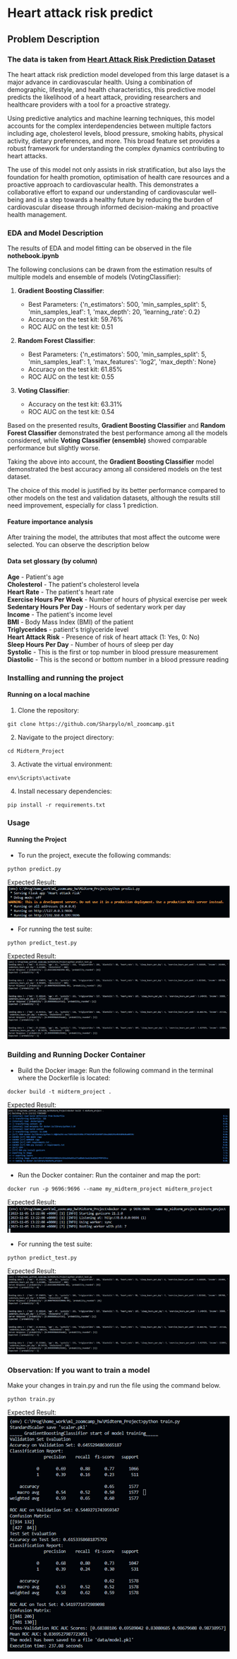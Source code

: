 # Heart attack risk predict  

## Problem Description  

### The data is taken from [Heart Attack Risk Prediction Dataset](https://www.kaggle.com/datasets/iamsouravbanerjee/heart-attack-prediction-dataset/data)  

The heart attack risk prediction model developed from this large dataset is a major advance in cardiovascular health. Using a combination of demographic, lifestyle, and health characteristics, this predictive model predicts the likelihood of a heart attack, providing researchers and healthcare providers with a tool for a proactive strategy.  

Using predictive analytics and machine learning techniques, this model accounts for the complex interdependencies between multiple factors including age, cholesterol levels, blood pressure, smoking habits, physical activity, dietary preferences, and more. This broad feature set provides a robust framework for understanding the complex dynamics contributing to heart attacks.  

The use of this model not only assists in risk stratification, but also lays the foundation for health promotion, optimisation of health care resources and a proactive approach to cardiovascular health. This demonstrates a collaborative effort to expand our understanding of cardiovascular well-being and is a step towards a healthy future by reducing the burden of cardiovascular disease through informed decision-making and proactive health management.

### EDA and Model Description

The results of EDA and model fitting can be observed in the file **nothebook.ipynb**

The following conclusions can be drawn from the estimation results of multiple models and ensemble of models (VotingClassifier):  

1. **Gradient Boosting Classifier**:  
    - Best Parameters: {'n_estimators': 500, 'min_samples_split': 5, 'min_samples_leaf': 1, 'max_depth': 20, 'learning_rate': 0.2}  
    - Accuracy on the test kit: 59.76%  
    - ROC AUC on the test kit: 0.51  
    
2. **Random Forest Classifier**:   
    - Best Parameters: {'n_estimators': 500, 'min_samples_split': 5, 'min_samples_leaf': 1, 'max_features': 'log2', 'max_depth': None}  
    - Accuracy on the test kit: 61.85%  
    - ROC AUC on the test kit: 0.55  

3. **Voting Classifier**:   
    - Accuracy on the test kit: 63.31%  
    - ROC AUC on the test kit: 0.54  

Based on the presented results, **Gradient Boosting Classifier** and **Random Forest Classifier** demonstrated the best performance among all the models considered, while **Voting Classifier (ensemble)** showed comparable performance but slightly worse.

Taking the above into account, the **Gradient Boosting Classifier** model demonstrated the best accuracy among all considered models on the test dataset.

The choice of this model is justified by its better performance compared to other models on the test and validation datasets, although the results still need improvement, especially for class 1 prediction.
    
#### Feature importance analysis 

After training the model, the attributes that most affect the outcome were selected. You can observe the description below

#### Data set glossary (by column)

**Age** - Patient's age  
**Cholesterol** - The patient's cholesterol levelа  
**Heart Rate** - The patient's heart rate  
**Exercise Hours Per Week** - Number of hours of physical exercise per week   
**Sedentary Hours Per Day** - Hours of sedentary work per day  
**Income** - The patient's income level  
**BMI** - Body Mass Index (BMI) of the patient  
**Triglycerides** - patient's triglyceride level   
**Heart Attack Risk** - Presence of risk of heart attack (1: Yes, 0: No)  
**Sleep Hours Per Day** - Number of hours of sleep per day  
**Systolic** - This is the first or top number in blood pressure measurement  
**Diastolic** - This is the second or bottom number in a blood pressure reading  

### Installing and running the project

#### Running on a local machine
1. Clone the repository:
```
git clone https://github.com/Sharpylo/ml_zoomcamp.git
```
2. Navigate to the project directory:
```
cd Midterm_Project
```
3. Activate the virtual environment:
```
env\Scripts\activate
```
4. Install necessary dependencies:
```
pip install -r requirements.txt
```

### Usage
#### Running the Project
- To run the project, execute the following commands:
```
python predict.py
```
Expected Result:
![Run webapp result](./images/run_webapp_result.png)
- For running the test suite:
```
python predict_test.py
```
Expected Result:
![Predict result](./images/predict_result.png)


### Building and Running Docker Container
- Build the Docker image:
Run the following command in the terminal where the Dockerfile is located:
```
docker build -t midterm_project .
```
Expected Result:
![Build dockerfile result](./images/build_dockerfile_result.png)
- Run the Docker container:
Run the container and map the port:
```
docker run -p 9696:9696 --name my_midterm_project midterm_project
```
Expected Result:
![Run dockerfile result](./images/run_dockerfile_result.png)
- For running the test suite:
```
python predict_test.py
```
Expected Result:
![Predict result](./images/predict_result.png)

### Observation: If you want to train a model

Make your changes in train.py and run the file using the command below.
```
python train.py
```
Expected Result:
![Train result](./images/train_result.png)
